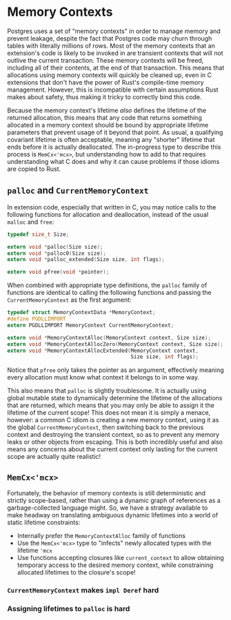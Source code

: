 # Memory Contexts

Postgres uses a set of "memory contexts" in order to manage memory and prevent leakage, despite
the fact that Postgres code may churn through tables with literally millions of rows. Most of the
memory contexts that an extension's code is likely to be invoked in are transient contexts that
will not outlive the current transaction. These memory contexts will be freed, including all of
their contents, at the end of that transaction. This means that allocations using memory contexts
will quickly be cleaned up, even in C extensions that don't have the power of Rust's compile-time
memory management. However, this is incompatible with certain assumptions Rust makes about safety,
thus making it tricky to correctly bind this code.

Because the memory context's lifetime *also* defines the lifetime of the returned allocation, this
means that any code that returns something allocated in a memory context should be bound by
appropriate lifetime parameters that prevent usage of it beyond that point. As usual, a qualifying
covariant lifetime is often acceptable, meaning any "shorter" lifetime that ends before it is
actually deallocated. The in-progress type to describe this process is `MemCx<'mcx>`, but
understanding how to add to that requires understanding what C does and why it can cause problems
if those idioms are copied to Rust.

## `palloc` and `CurrentMemoryContext`
In extension code, especially that written in C, you may notice calls to the following functions
for allocation and deallocation, instead of the usual `malloc` and `free`:

```c
typedef size_t Size;

extern void *palloc(Size size);
extern void *palloc0(Size size);
extern void *palloc_extended(Size size, int flags);

extern void pfree(void *pointer);
```

<!--
// Only in Postgres 16+
extern void *palloc_aligned(Size size, Size alignto, int flags);
-->

When combined with appropriate type definitions, the `palloc` family of functions are identical to
calling the following functions and passing the `CurrentMemoryContext` as the first argument:

```c
typedef struct MemoryContextData *MemoryContext;
#define PGDLLIMPORT
extern PGDLLIMPORT MemoryContext CurrentMemoryContext;

extern void *MemoryContextAlloc(MemoryContext context, Size size);
extern void *MemoryContextAllocZero(MemoryContext context, Size size);
extern void *MemoryContextAllocExtended(MemoryContext context,
                                        Size size, int flags);
```
<!--
// Only in Postgres 16+
extern void *MemoryContextAllocAligned(MemoryContext context,
                                       Size size, Size alignto, int flags);
-->

Notice that `pfree` only takes the pointer as an argument, effectively meaning every allocation
must know what context it belongs to in some way.

This also means that `palloc` is slightly troublesome. It is actually using global mutable state
to dynamically determine the lifetime of the allocations that are returned, which means that you
may only be able to assign it the lifetime of the current scope! This does not mean it is simply
a menace, however: a common C idiom is creating a new memory context, using it as the global
`CurrentMemoryContext`, then switching back to the previous context and destroying the transient
context, so as to prevent any memory leaks or other objects from escaping. This is both incredibly
useful and also means any concerns about the current context only lasting for the current scope
are actually quite realistic!

## `MemCx<'mcx>`

Fortunately, the behavior of memory contexts is still deterministic and strictly scope-based,
rather than using a dynamic graph of references as a garbage-collected language might. So,
we have a strategy available to make headway on translating ambiguous dynamic lifetimes into a
world of static lifetime constraints:
- Internally prefer the `MemoryContextAlloc` family of functions
- Use the `MemCx<'mcx>` type to "infects" newly allocated types with the lifetime `'mcx`
- Use functions accepting closures like `current_context` to allow obtaining temporary access to
  the desired memory context, while constraining allocated lifetimes to the closure's scope!

### `CurrentMemoryContext` makes `impl Deref` hard

<!-- TODO: this segment. -->

### Assigning lifetimes to `palloc` is hard

<!-- TODO: this segment. -->

